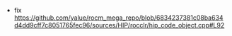 
- fix https://github.com/yalue/rocm_mega_repo/blob/6834237381c08ba634d4dd9cff7c8051765fec96/sources/HIP/rocclr/hip_code_object.cpp#L92
